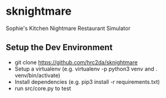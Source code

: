 # sknightmare

Sophie's Kitchen Nightmare Restaurant Simulator

## Setup the Dev Environment

- git clone https://github.com/hrc2da/sknightmare
- Setup a virtualenv (e.g. virtualenv -p python3 venv and . venv/bin/activate)
- Install dependencies (e.g. pip3 install -r requirements.txt)
- run src/core.py to test
